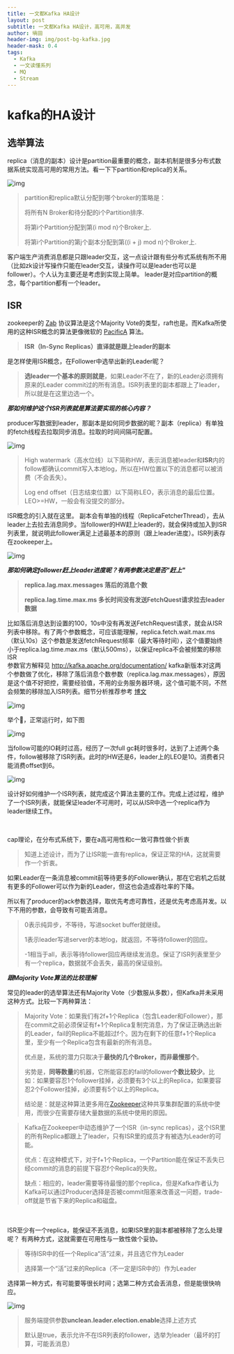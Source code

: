 ```yaml
---
title: 一文都Kafka HA设计
layout: post
subtitle: 一文都Kafka HA设计，高可用，高并发
author: 墒田
header-img: img/post-bg-kafka.jpg
header-mask: 0.4
tags:
  - Kafka
  - 一文读懂系列
  - MQ
  - Stream
---
```


# kafka的HA设计

## 选举算法

replica（消息的副本）设计是partition最重要的概念，副本机制是很多分布式数据系统实现高可用的常用方法。看一下下partition和replica的关系。

![img](/img/post-kafka-1.png)

<blockquote> 
 <p>partition和replica默认分配到哪个broker的策略是：</p> 
 <p>将所有N Broker和待分配的i个Partition排序.</p> 
 <p>将第i个Partition分配到第(i mod n)个Broker上.</p> 
 <p>将第i个Partition的第j个副本分配到第((i + j) mod n)个Broker上.</p> 
</blockquote>
客户端生产消费消息都是只跟leader交互，这一点设计跟有些分布式系统有所不用（比如zk设计写操作只能在leader交互，读操作可以是leader也可以是follower）。个人认为主要还是考虑到实现上简单。
leader是对应partition的概念，每个partition都有一个leader。

## ISR

zookeeper的
<a href="https://link.jianshu.com?t=http://web.stanford.edu/class/cs347/reading/zab.pdf" target="_blank" rel="nofollow">Zab</a>
协议算法是这个Majority Vote的类型，raft也是。而Kafka所使用的这种ISR概念的算法更像微软的
<a href="https://link.jianshu.com?t=http://research.microsoft.com/apps/pubs/default.aspx?id=66814" target="_blank" rel="nofollow">PacificA</a>
算法。

<blockquote>
 <p><b>ISR（In-Sync Replicas）直译就是跟上leader的副本<br></b></p>
</blockquote>
是怎样使用ISR概念，在Follower中选举出新的Leader昵？
<blockquote>
 <p><b>选leader一个基本的原则就是</b>，如果Leader不在了，新的Leader必须拥有原来的Leader commit过的所有消息。ISR列表里的副本都跟上了leader，所以就是在这里边选一个。</p>
</blockquote>

***那如何维护这个ISR列表就是算法要实现的核心内容？***

producer写数据到leader，那副本是如何同步数据的昵？副本（replica）有单独的fetch线程去拉取同步消息。拉取的时间间隔可配置。

![img](/img/post-kafka-2.png)

<blockquote> 
 <p>High watermark（高水位线）以下简称HW，表示消息被leader和<b>ISR</b>内的follow都确认commit写入本地log，所以在HW位置以下的消息都可以被消费（不会丢失）。</p> 
 <p>Log end offset（日志结束位置）以下简称LEO，表示消息的最后位置。LEO&gt;=HW，一般会有没提交的部分。</p> 
</blockquote>
ISR概念的引入就在这里。
副本会有单独的线程（ReplicaFetcherThread），去从leader上去拉去消息同步。当follower的HW赶上leader的，就会保持或加入到ISR列表里，就说明此follower满足上述最基本的原则（跟上leader进度）。ISR列表存在zookeeper上。

![img](/img/post-kafka-3.png)

***那如何确定follower赶上leader进度昵？有两参数决定是否"赶上"***
<blockquote> 
 <p><b>replica.lag.max.messages 落后的消息个数<br></b></p> 
 <p><b>replica.lag.time.max.ms 多长时间没有发送FetchQuest请求拉去leader数据<br></b></p> 
</blockquote>
比如落后消息达到设置的100，10s中没有再发送FetchRequest请求，就会从ISR列表中移除。有了两个参数概念，可应该能理解，replica.fetch.wait.max.ms（默认10s）这个参数是发送fetchRequest频率（最大等待时间），这个值要始终小于replica.lag.time.max.ms（默认500ms），以保证replica不会被频繁的移除ISR
<br>
参数官方解释见
<a href="https://link.jianshu.com?t=http://kafka.apache.org/documentation/" target="_blank" rel="nofollow">http://kafka.apache.org/documentation/</a>
kafka新版本对这两个参数做了优化，移除了落后消息个数参数（replica.lag.max.messages），原因是这个值不好把控，需要经验值，不用的业务服务器环境，这个值可能不同，不然会频繁的移除加入ISR列表。细节分析推荐参考
<a href="https://link.jianshu.com?t=http://www.cnblogs.com/huxi2b/p/5903354.html" target="_blank" rel="nofollow">博文</a>

![img](/img/post-kafka-4.png)

举个🌰，正常运行时，如下图

![img](/img/post-kafka-5.png)

当follow可能的IO耗时过高，经历了一次full gc耗时很多时，达到了上述两个条件，follow被移除了ISR列表。此时的HW还是6，leader上的LEO是10。消费者只能消费offset到6。

![img](/img/post-kafka-6.png)

设计好如何维护一个ISR列表，就完成这个算法主要的工作。完成上述过程，维护了一个ISR列表，就能保证leader不可用时，可以从ISR中选一个replica作为leader继续工作。

<br>

cap理论，在分布式系统下，要在a高可用性和c一致可靠性做个折衷

<blockquote>
 <p>知道上述设计，而为了让ISR能一直有replica，保证正常的HA，这就需要作一个折衷。</p>
</blockquote>

如果Leader在一条消息被commit前等待更多的Follower确认，那在它宕机之后就有更多的Follower可以作为新的Leader，但这也会造成吞吐率的下降。

所以有了producer的ack参数选择，取优先考虑可靠性，还是优先考虑高并发。以下不用的参数，会导致有可能丢消息。

<blockquote> 
 <p>0表示纯异步，不等待，写进socket buffer就继续。</p> 
 <p>1表示leader写进server的本地log，就返回，不等待follower的回应。</p> 
 <p>-1相当于all，表示等待follower回应再继续发消息。保证了ISR列表里至少有一个replica，数据就不会丢失，最高的保证级别。</p> 
</blockquote>

***跟Majority Vote算法的比较理解***

常见的leader的选举算法还有Majority Vote（少数服从多数），但Kafka并未采用这种方式。比较一下两种算法：

<blockquote> 
 <p>Majority Vote：如果我们有2f+1个Replica（包含Leader和Follower），那在commit之前必须保证有f+1个Replica复制完消息，为了保证正确选出新的Leader，fail的Replica不能超过f个。因为在剩下的任意f+1个Replica里，至少有一个Replica包含有最新的所有消息。</p> 
 <p>优点是，系统的潜力只取决于<b>最快的几个Broker，而非最慢那个</b>。</p> 
 <p>劣势是，<b>同等数量</b>的机器，它所能容忍的fail的follower<b>个数比较少</b>。比如：如果要容忍1个follower挂掉，必须要有3个以上的Replica，如果要容忍2个Follower挂掉，必须要有5个以上的Replica。</p> 
 <p>结论是：就是这种算法更多用在<a href="#" target="_blank" rel="nofollow">Zookeeper</a>这种共享集群配置的系统中使用，而很少在需要存储大量数据的系统中使用的原因。</p> 
</blockquote>

<blockquote> 
 <p>Kafka在Zookeeper中动态维护了一个ISR（in-sync replicas），这个ISR里的所有Replica都跟上了leader，只有ISR里的成员才有被选为Leader的可能。</p> 
 <p>优点：在这种模式下，对于f+1个Replica，一个Partition能在保证不丢失已经commit的消息的前提下容忍f个Replica的失败。</p> 
 <p>缺点：相应的，leader需要等待最慢的那个replica，但是Kafka作者认为Kafka可以通过Producer选择是否被commit阻塞来改善这一问题，trade-off就是节省下来的Replica和磁盘。</p> 
</blockquote>

<br>

<br>
ISR至少有一个replica，能保证不丢消息，如果ISR里的副本都被移除了怎么处理呢？
有两种方式，这就需要在可用性与一致性做个妥协。

<blockquote> 
 <p>等待ISR中的任一个Replica“活”过来，并且选它作为Leader</p> 
 <p>选择第一个“活”过来的Replica（不一定是ISR中的）作为Leader</p> 
</blockquote>

选择第一种方式，有可能要等很长时间；选第二种方式会丢消息，但是能很快响应。

![img](/img/post-kafka-7.png)

<blockquote> 
 <p>服务端提供参数<b>unclean.leader.election.enable</b>选择上述方式</p> 
 <p>默认是true，表示允许不在ISR列表的follower，选举为leader（最坏的打算，可能丢消息）</p> 
</blockquote>